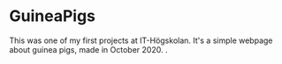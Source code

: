 # GuineaPigs
This was one of my first projects at IT-Högskolan. It's a simple webpage about guinea pigs, made in October 2020. .
